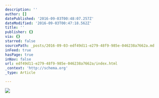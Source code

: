 ```yaml
---
description: ''
author: []
datePublished: '2016-09-03T00:48:07.257Z'
dateModified: '2016-09-03T00:47:18.562Z'
title: ''
publisher: {}
via: {}
starred: false
sourcePath: _posts/2016-09-03-edf49d11-e279-48f9-985e-046238a7662a.md
inFeed: true
hasPage: true
inNav: false
url: edf49d11-e279-48f9-985e-046238a7662a/index.html
_context: 'http://schema.org'
_type: Article

---
```

![](https://the-grid-user-content.s3-us-west-2.amazonaws.com/8a217b9b-9a04-4c50-b618-4bf279376434.jpg)